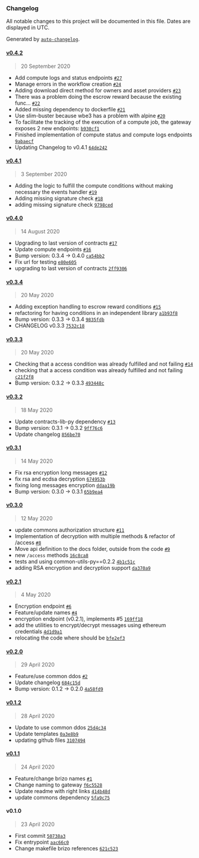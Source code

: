### Changelog

All notable changes to this project will be documented in this file. Dates are displayed in UTC.

Generated by [`auto-changelog`](https://github.com/CookPete/auto-changelog).

#### [v0.4.2](https://github.com/keyko-io/nevermined-gateway/compare/v0.4.1...v0.4.2)

> 20 September 2020

- Add compute logs and status endpoints [`#27`](https://github.com/keyko-io/nevermined-gateway/pull/27)
- Manage errors in the workflow creation [`#24`](https://github.com/keyko-io/nevermined-gateway/pull/24)
- Adding download direct method for owners and asset providers [`#23`](https://github.com/keyko-io/nevermined-gateway/pull/23)
- There was a problem doing the escrow reward because the existing func… [`#22`](https://github.com/keyko-io/nevermined-gateway/pull/22)
- Added missing dependency to dockerfile [`#21`](https://github.com/keyko-io/nevermined-gateway/pull/21)
- Use slim-buster because wbe3 has a problem with alpine [`#20`](https://github.com/keyko-io/nevermined-gateway/pull/20)
- To facilitate the tracking of the execution of a compute job, the gateway exposes 2 new endpoints: [`b930cf1`](https://github.com/keyko-io/nevermined-gateway/commit/b930cf1fe89c74a5b7c196df0802b79ee96c5660)
- Finished implementation of compute status and compute logs endpoints [`9abaecf`](https://github.com/keyko-io/nevermined-gateway/commit/9abaecfbdce0519e2ee961d193c7127d47c3d13b)
- Updating Changelog to v0.4.1 [`64de242`](https://github.com/keyko-io/nevermined-gateway/commit/64de242334d217bacb1c788f4857287974fc14d5)

#### [v0.4.1](https://github.com/keyko-io/nevermined-gateway/compare/v0.4.0...v0.4.1)

> 3 September 2020

- Adding the logic to fulfill the compute conditions without making necessary the events handler [`#19`](https://github.com/keyko-io/nevermined-gateway/pull/19)
- Adding missing signature check [`#18`](https://github.com/keyko-io/nevermined-gateway/pull/18)
- adding missing signature check [`9798ced`](https://github.com/keyko-io/nevermined-gateway/commit/9798ced6d752dabc200eae9ab3d4b4fdc73bce34)

#### [v0.4.0](https://github.com/keyko-io/nevermined-gateway/compare/v0.3.4...v0.4.0)

> 14 August 2020

- Upgrading to last version of contracts [`#17`](https://github.com/keyko-io/nevermined-gateway/pull/17)
- Update compute endpoints [`#16`](https://github.com/keyko-io/nevermined-gateway/pull/16)
- Bump version: 0.3.4 → 0.4.0 [`ca54bb2`](https://github.com/keyko-io/nevermined-gateway/commit/ca54bb224abb49a3d75fa4f63b3834f3cac800ee)
- Fix url for testing [`e80e605`](https://github.com/keyko-io/nevermined-gateway/commit/e80e6054aa72e129e3740d431406431c431d33be)
- upgrading to last version of contracts [`2ff9306`](https://github.com/keyko-io/nevermined-gateway/commit/2ff93065f406f81d7f6ff032357a796d882e0b0c)

#### [v0.3.4](https://github.com/keyko-io/nevermined-gateway/compare/v0.3.3...v0.3.4)

> 20 May 2020

- Adding exception handling to escrow reward conditions [`#15`](https://github.com/keyko-io/nevermined-gateway/pull/15)
- refactoring for having conditions in an independent library [`a1b93f8`](https://github.com/keyko-io/nevermined-gateway/commit/a1b93f88b4922495678d881661948d54c331e341)
- Bump version: 0.3.3 → 0.3.4 [`9835fdb`](https://github.com/keyko-io/nevermined-gateway/commit/9835fdb45584b88471142a79bb0d6a4229e46370)
- CHANGELOG v0.3.3 [`7532c18`](https://github.com/keyko-io/nevermined-gateway/commit/7532c18ee383d44bf47f8be06f05d59125bd9783)

#### [v0.3.3](https://github.com/keyko-io/nevermined-gateway/compare/v0.3.2...v0.3.3)

> 20 May 2020

- Checking that a access condition was already fulfilled and not failing [`#14`](https://github.com/keyko-io/nevermined-gateway/pull/14)
- checking that a access condition was already fulfilled and not failing [`c21f2f8`](https://github.com/keyko-io/nevermined-gateway/commit/c21f2f8f1111917b57b118f1b7664d9233664aff)
- Bump version: 0.3.2 → 0.3.3 [`493448c`](https://github.com/keyko-io/nevermined-gateway/commit/493448c247255a21352553a7d6039bbe9e3ba76e)

#### [v0.3.2](https://github.com/keyko-io/nevermined-gateway/compare/v0.3.1...v0.3.2)

> 18 May 2020

- Update contracts-lib-py dependency [`#13`](https://github.com/keyko-io/nevermined-gateway/pull/13)
- Bump version: 0.3.1 → 0.3.2 [`9ff76c6`](https://github.com/keyko-io/nevermined-gateway/commit/9ff76c6a226f9ccb09e363225dbb09ec4d17d91d)
- Update changelog [`856be70`](https://github.com/keyko-io/nevermined-gateway/commit/856be707baa056418e2a62a21570c91eb51ba97e)

#### [v0.3.1](https://github.com/keyko-io/nevermined-gateway/compare/v0.3.0...v0.3.1)

> 14 May 2020

- Fix rsa encryption long messages [`#12`](https://github.com/keyko-io/nevermined-gateway/pull/12)
- fix rsa and ecdsa decryption [`674953b`](https://github.com/keyko-io/nevermined-gateway/commit/674953b9bf39d14ec4fd100fd0b8b623ef492cce)
- fixing long messages encryption [`ddaa19b`](https://github.com/keyko-io/nevermined-gateway/commit/ddaa19b53bba6e8cdffbc5a0282aa9add84d5c9d)
- Bump version: 0.3.0 → 0.3.1 [`65b9ea4`](https://github.com/keyko-io/nevermined-gateway/commit/65b9ea473298bbec90cbf18af8561b720a494a05)

#### [v0.3.0](https://github.com/keyko-io/nevermined-gateway/compare/v0.2.1...v0.3.0)

> 12 May 2020

- update commons authorization structure [`#11`](https://github.com/keyko-io/nevermined-gateway/pull/11)
- Implementation of decryption with multiple methods & refactor of /access [`#8`](https://github.com/keyko-io/nevermined-gateway/pull/8)
- Move api definition to the docs folder, outside from the code [`#9`](https://github.com/keyko-io/nevermined-gateway/pull/9)
- new `/access` methods [`16c8ca8`](https://github.com/keyko-io/nevermined-gateway/commit/16c8ca85339aacaca247b89144c3a67c9ddc16a6)
- tests and using common-utils-py==0.2.2 [`4b1c51c`](https://github.com/keyko-io/nevermined-gateway/commit/4b1c51c41e5cfcf295d87d8fda364c0c4d8d449f)
- adding RSA encryption and decryption support [`da370a9`](https://github.com/keyko-io/nevermined-gateway/commit/da370a959f5fbf2dae5c32cb8459a63ac414342b)

#### [v0.2.1](https://github.com/keyko-io/nevermined-gateway/compare/v0.2.0...v0.2.1)

> 4 May 2020

- Encryption endpoint [`#6`](https://github.com/keyko-io/nevermined-gateway/pull/6)
- Feature/update names [`#4`](https://github.com/keyko-io/nevermined-gateway/pull/4)
- encryption endpoint (v0.2.1), implements #5 [`169ff18`](https://github.com/keyko-io/nevermined-gateway/commit/169ff18c10ba93d5fd33d63c867d609ddeb8e3c4)
- add the utilities to encrypt/decrypt messages using ethereum credentials [`4d1d9a1`](https://github.com/keyko-io/nevermined-gateway/commit/4d1d9a1661bf1bc70b462359f22ac4313d1e3d24)
- relocating the code where should be [`bfe2ef3`](https://github.com/keyko-io/nevermined-gateway/commit/bfe2ef3e586d59d35888dba39fec3523f2103c75)

#### [v0.2.0](https://github.com/keyko-io/nevermined-gateway/compare/v0.1.2...v0.2.0)

> 29 April 2020

- Feature/use common ddos [`#2`](https://github.com/keyko-io/nevermined-gateway/pull/2)
- Update changelog [`684c15d`](https://github.com/keyko-io/nevermined-gateway/commit/684c15d2cd7f63a5d3ce28c163d5154aace3ab57)
- Bump version: 0.1.2 → 0.2.0 [`4a58fd9`](https://github.com/keyko-io/nevermined-gateway/commit/4a58fd96c2b2070fa6452e122edd711d6a0552fd)

#### [v0.1.2](https://github.com/keyko-io/nevermined-gateway/compare/v0.1.1...v0.1.2)

> 28 April 2020

- Update to use common ddos [`25d4c34`](https://github.com/keyko-io/nevermined-gateway/commit/25d4c349fc2de322cdd52c6cf03e18cfda255a0e)
- Update templates [`0a3e8b9`](https://github.com/keyko-io/nevermined-gateway/commit/0a3e8b96adfd5c9cc9f94a653d0d4f3facb3eec9)
- updating github files [`3107494`](https://github.com/keyko-io/nevermined-gateway/commit/3107494e13be8700d23b0568992e0d207b682305)

#### [v0.1.1](https://github.com/keyko-io/nevermined-gateway/compare/v0.1.0...v0.1.1)

> 24 April 2020

- Feature/change brizo names [`#1`](https://github.com/keyko-io/nevermined-gateway/pull/1)
- Change naming to gateway [`f6c5528`](https://github.com/keyko-io/nevermined-gateway/commit/f6c5528c826c3f700d07dd40e6f2db326f828d51)
- Update readme with right links [`414b48d`](https://github.com/keyko-io/nevermined-gateway/commit/414b48de3cdedfc11879bfc19a8a9e12bf5e2d92)
- update commons dependency [`5fa9c75`](https://github.com/keyko-io/nevermined-gateway/commit/5fa9c751352568a7f1e13267ad6d64b83da7bbd0)

#### v0.1.0

> 23 April 2020

- First commit [`50738a3`](https://github.com/keyko-io/nevermined-gateway/commit/50738a36296944861daf35fc3046ad8f7732b7c2)
- Fix entrypoint [`aac66c0`](https://github.com/keyko-io/nevermined-gateway/commit/aac66c0f526888cd7f78195db447d0a37567e44f)
- Change makefile brizo references [`621c523`](https://github.com/keyko-io/nevermined-gateway/commit/621c523a2933183149fddeb8520c2712bb080b4c)
